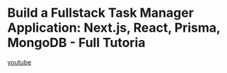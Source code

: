 # Build a Fullstack Task Manager Application: Next.js, React, Prisma, MongoDB - Full Tutoria

[youtube](https://youtu.be/kPKXmEp_wfU?si=c9Rg3n0YigVuQGX4)
